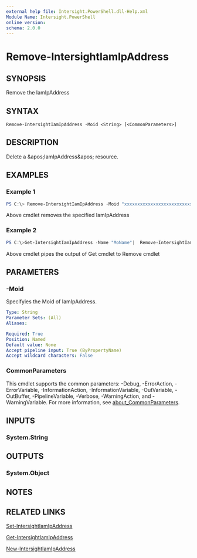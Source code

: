 ```yaml
---
external help file: Intersight.PowerShell.dll-Help.xml
Module Name: Intersight.PowerShell
online version:
schema: 2.0.0
---
```


# Remove-IntersightIamIpAddress

## SYNOPSIS
Remove the IamIpAddress

## SYNTAX

```
Remove-IntersightIamIpAddress -Moid <String> [<CommonParameters>]
```

## DESCRIPTION
Delete a &amp;apos;IamIpAddress&amp;apos; resource.

## EXAMPLES

### Example 1
```powershell
PS C:\> Remove-IntersightIamIpAddress -Moid "xxxxxxxxxxxxxxxxxxxxxxxxxxx"
```
Above cmdlet removes the specified IamIpAddress 

### Example 2
```powershell
PS C:\>Get-IntersightIamIpAddress -Name "MoName"|  Remove-IntersightIamIpAddress
```
Above cmdlet pipes the output of Get cmdlet to Remove cmdlet

## PARAMETERS

### -Moid
Specifyies the Moid of IamIpAddress.

```yaml
Type: String
Parameter Sets: (All)
Aliases:

Required: True
Position: Named
Default value: None
Accept pipeline input: True (ByPropertyName)
Accept wildcard characters: False
```

### CommonParameters
This cmdlet supports the common parameters: -Debug, -ErrorAction, -ErrorVariable, -InformationAction, -InformationVariable, -OutVariable, -OutBuffer, -PipelineVariable, -Verbose, -WarningAction, and -WarningVariable. For more information, see [about_CommonParameters](http://go.microsoft.com/fwlink/?LinkID=113216).

## INPUTS

### System.String

## OUTPUTS

### System.Object
## NOTES

## RELATED LINKS

[Set-IntersightIamIpAddress](./Set-IntersightIamIpAddress.md)

[Get-IntersightIamIpAddress](./Get-IntersightIamIpAddress.md)

[New-IntersightIamIpAddress](./New-IntersightIamIpAddress.md)

